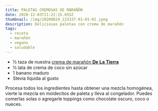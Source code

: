 ```yaml
---
title: PALETAS CREMOSAS DE MARAÑÓN
date: 2020-12-03T21:22:15.655Z
thumbnail: /img/20200824_123337-01-01-01.jpeg
description: Deliciosas paletas con crema de marañón
tags:
  - receta
  - marañón
  - vegano
  - saludable
---
```

* ½ taza de nuestra [crema de marañón 𝐃𝐞 𝐋𝐚 𝐓𝐢𝐞𝐫𝐫𝐚](https://dlt-web.netlify.app/crema-mara%C3%B1on)
* ½ lata de crema de coco sin azúcar
* 1 banano maduro
* Stevia líquida al gusto

Procesa todos los ingredientes hasta obtener una mezcla homogénea, vierte la mezcla en moldecitos de paleta y lleva al congelador.
Puedes comerlas solas o agregarle toppings como chocolate oscuro, coco o nueces.